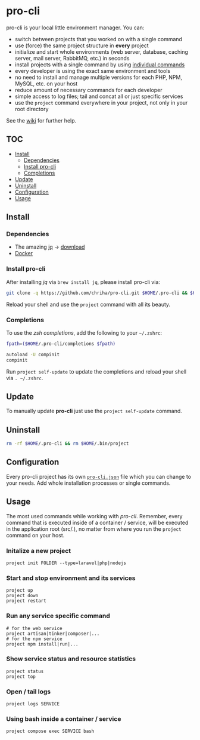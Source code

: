 # pro-cli

pro-cli is your local little environment manager. You can:

- switch between projects that you worked on with a single command
- use (force) the same project structure in **every** project
- initialize and start whole environments (web server, database, caching server, mail server, RabbitMQ, etc.) in seconds
- install projects with a single command by using [individual commands](https://github.com/chriha/pro-cli/wiki/Using-the-install-command-and-scripts)
- every developer is using the exact same environment and tools
- no need to install and manage multiple versions for each PHP, NPM, MySQL, etc. on your host
- reduce amount of necessary commands for each developer
- simple access to log files; tail and concat all or just specific services
- use the `project` command everywhere in your project, not only in your root directory

See the [wiki](https://github.com/chriha/pro-cli/wiki) for further help.


## TOC
- [Install](#install)
  - [Dependencies](#dependencies)
  - [Install pro-cli](#install-pro-cli)
  - [Completions](#completions)
- [Update](#update)
- [Uninstall](#uninstall)
- [Configuration](#configuration)
- [Usage](#usage)


## Install
### Dependencies
- The amazing [jq](https://stedolan.github.io/jq/) -> [download](https://stedolan.github.io/jq/download/)
- [Docker](https://docs.docker.com/engine/installation/)


### Install pro-cli
After installing *jq* via `brew install jq`, please install pro-cli via:
```bash
git clone -q https://github.com/chriha/pro-cli.git $HOME/.pro-cli && $HOME/.pro-cli/setup.sh
```

Reload your shell and use the `project` command with all its beauty.


### Completions
To use the *zsh completions*, add the following to your `~/.zshrc`:
```bash
fpath=($HOME/.pro-cli/completions $fpath)

autoload -U compinit
compinit
```
Run `project self-update` to update the completions and reload your shell via `. ~/.zshrc`.


## Update
To manually update **pro-cli** just use the `project self-update` command.


## Uninstall
```bash
rm -rf $HOME/.pro-cli && rm $HOME/.bin/project
```


## Configuration
Every pro-cli project has its own [`pro-cli.json`](pro-cli.json) file which you can change to your needs. Add whole installation processes or single commands.


## Usage
The most used commands while working with *pro-cli*. Remember, every command that is executed inside of a container / service, will be executed in the application root (src/.), no matter from where you run the `project` command on your host.

### Initalize a new project
```shell
project init FOLDER --type=laravel|php|nodejs
```

### Start and stop environment and its services
```shell
project up
project down
project restart
```

### Run any service specific command
```shell
# for the web service
project artisan|tinker|composer|...
# for the npm service
project npm install|run|...
```

### Show service status and resource statistics
```shell
project status
project top
```

### Open / tail logs
```shell
project logs SERVICE
```

### Using bash inside a container / service
```shell
project compose exec SERVICE bash
```
